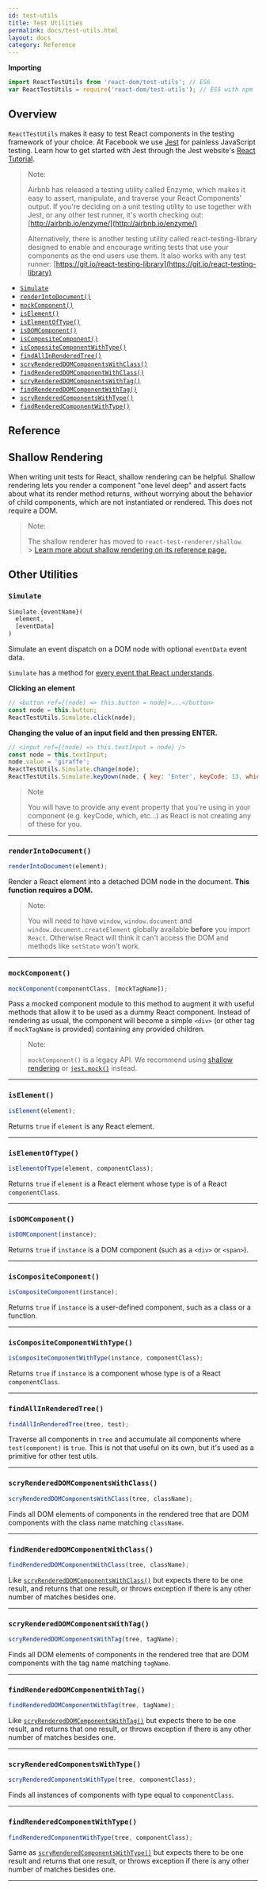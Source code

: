 ```yaml
---
id: test-utils
title: Test Utilities
permalink: docs/test-utils.html
layout: docs
category: Reference
---
```


**Importing**

```javascript
import ReactTestUtils from 'react-dom/test-utils'; // ES6
var ReactTestUtils = require('react-dom/test-utils'); // ES5 with npm
```

## Overview

`ReactTestUtils` makes it easy to test React components in the testing framework of your choice. At Facebook we use [Jest](https://facebook.github.io/jest/) for painless JavaScript testing. Learn how to get started with Jest through the Jest website's [React Tutorial](http://facebook.github.io/jest/docs/en/tutorial-react.html#content).

> Note:
>
> Airbnb has released a testing utility called Enzyme, which makes it easy to assert, manipulate, and traverse your React Components' output. If you're deciding on a unit testing utility to use together with Jest, or any other test runner, it's worth checking out: [http://airbnb.io/enzyme/](http://airbnb.io/enzyme/)
>
> Alternatively, there is another testing utility called react-testing-library designed to enable and encourage writing tests that use your components as the end users use them. It also works with any test runner: [https://git.io/react-testing-library](https://git.io/react-testing-library)

- [`Simulate`](#simulate)
- [`renderIntoDocument()`](#renderintodocument)
- [`mockComponent()`](#mockcomponent)
- [`isElement()`](#iselement)
- [`isElementOfType()`](#iselementoftype)
- [`isDOMComponent()`](#isdomcomponent)
- [`isCompositeComponent()`](#iscompositecomponent)
- [`isCompositeComponentWithType()`](#iscompositecomponentwithtype)
- [`findAllInRenderedTree()`](#findallinrenderedtree)
- [`scryRenderedDOMComponentsWithClass()`](#scryrendereddomcomponentswithclass)
- [`findRenderedDOMComponentWithClass()`](#findrendereddomcomponentwithclass)
- [`scryRenderedDOMComponentsWithTag()`](#scryrendereddomcomponentswithtag)
- [`findRenderedDOMComponentWithTag()`](#findrendereddomcomponentwithtag)
- [`scryRenderedComponentsWithType()`](#scryrenderedcomponentswithtype)
- [`findRenderedComponentWithType()`](#findrenderedcomponentwithtype)

## Reference

## Shallow Rendering

When writing unit tests for React, shallow rendering can be helpful. Shallow rendering lets you render a component "one level deep" and assert facts about what its render method returns, without worrying about the behavior of child components, which are not instantiated or rendered. This does not require a DOM.

> Note:
>
> The shallow renderer has moved to `react-test-renderer/shallow`.<br> > [Learn more about shallow rendering on its reference page.](/docs/shallow-renderer.html)

## Other Utilities

### `Simulate`

```javascript
Simulate.{eventName}(
  element,
  [eventData]
)
```

Simulate an event dispatch on a DOM node with optional `eventData` event data.

`Simulate` has a method for [every event that React understands](/docs/events.html#supported-events).

**Clicking an element**

```javascript
// <button ref={(node) => this.button = node}>...</button>
const node = this.button;
ReactTestUtils.Simulate.click(node);
```

**Changing the value of an input field and then pressing ENTER.**

```javascript
// <input ref={(node) => this.textInput = node} />
const node = this.textInput;
node.value = 'giraffe';
ReactTestUtils.Simulate.change(node);
ReactTestUtils.Simulate.keyDown(node, { key: 'Enter', keyCode: 13, which: 13 });
```

> Note
>
> You will have to provide any event property that you're using in your component (e.g. keyCode, which, etc...) as React is not creating any of these for you.

---

### `renderIntoDocument()`

```javascript
renderIntoDocument(element);
```

Render a React element into a detached DOM node in the document. **This function requires a DOM.**

> Note:
>
> You will need to have `window`, `window.document` and `window.document.createElement` globally available **before** you import `React`. Otherwise React will think it can't access the DOM and methods like `setState` won't work.

---

### `mockComponent()`

```javascript
mockComponent(componentClass, [mockTagName]);
```

Pass a mocked component module to this method to augment it with useful methods that allow it to be used as a dummy React component. Instead of rendering as usual, the component will become a simple `<div>` (or other tag if `mockTagName` is provided) containing any provided children.

> Note:
>
> `mockComponent()` is a legacy API. We recommend using [shallow rendering](/docs/test-utils.html#shallow-rendering) or [`jest.mock()`](https://facebook.github.io/jest/docs/en/tutorial-react-native.html#mock-native-modules-using-jestmock) instead.

---

### `isElement()`

```javascript
isElement(element);
```

Returns `true` if `element` is any React element.

---

### `isElementOfType()`

```javascript
isElementOfType(element, componentClass);
```

Returns `true` if `element` is a React element whose type is of a React `componentClass`.

---

### `isDOMComponent()`

```javascript
isDOMComponent(instance);
```

Returns `true` if `instance` is a DOM component (such as a `<div>` or `<span>`).

---

### `isCompositeComponent()`

```javascript
isCompositeComponent(instance);
```

Returns `true` if `instance` is a user-defined component, such as a class or a function.

---

### `isCompositeComponentWithType()`

```javascript
isCompositeComponentWithType(instance, componentClass);
```

Returns `true` if `instance` is a component whose type is of a React `componentClass`.

---

### `findAllInRenderedTree()`

```javascript
findAllInRenderedTree(tree, test);
```

Traverse all components in `tree` and accumulate all components where `test(component)` is `true`. This is not that useful on its own, but it's used as a primitive for other test utils.

---

### `scryRenderedDOMComponentsWithClass()`

```javascript
scryRenderedDOMComponentsWithClass(tree, className);
```

Finds all DOM elements of components in the rendered tree that are DOM components with the class name matching `className`.

---

### `findRenderedDOMComponentWithClass()`

```javascript
findRenderedDOMComponentWithClass(tree, className);
```

Like [`scryRenderedDOMComponentsWithClass()`](#scryrendereddomcomponentswithclass) but expects there to be one result, and returns that one result, or throws exception if there is any other number of matches besides one.

---

### `scryRenderedDOMComponentsWithTag()`

```javascript
scryRenderedDOMComponentsWithTag(tree, tagName);
```

Finds all DOM elements of components in the rendered tree that are DOM components with the tag name matching `tagName`.

---

### `findRenderedDOMComponentWithTag()`

```javascript
findRenderedDOMComponentWithTag(tree, tagName);
```

Like [`scryRenderedDOMComponentsWithTag()`](#scryrendereddomcomponentswithtag) but expects there to be one result, and returns that one result, or throws exception if there is any other number of matches besides one.

---

### `scryRenderedComponentsWithType()`

```javascript
scryRenderedComponentsWithType(tree, componentClass);
```

Finds all instances of components with type equal to `componentClass`.

---

### `findRenderedComponentWithType()`

```javascript
findRenderedComponentWithType(tree, componentClass);
```

Same as [`scryRenderedComponentsWithType()`](#scryrenderedcomponentswithtype) but expects there to be one result and returns that one result, or throws exception if there is any other number of matches besides one.

---
